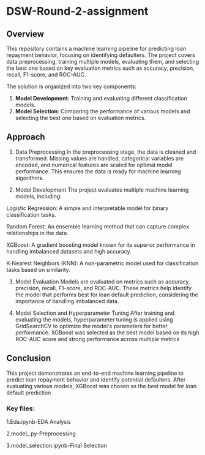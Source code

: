 # DSW-Round-2-assignment
## **Overview**
This repository contains a machine learning pipeline for predicting loan repayment behavior, focusing on identifying defaulters. The project covers data preprocessing, training multiple models, evaluating them, and selecting the best one based on key evaluation metrics such as accuracy, precision, recall, F1-score, and ROC-AUC.

The solution is organized into two key components:
1. **Model Development**: Training and evaluating different classification models.
2. **Model Selection**: Comparing the performance of various models and selecting the best one based on evaluation metrics.

## **Approach**
1. Data Preprocessing
In the preprocessing stage, the data is cleaned and transformed. Missing values are handled, categorical variables are encoded, and numerical features are scaled for optimal model performance. This ensures the data is ready for machine learning algorithms.

2. Model Development
The project evaluates multiple machine learning models, including:

Logistic Regression: A simple and interpretable model for binary classification tasks.

Random Forest: An ensemble learning method that can capture complex relationships in the data.

XGBoost: A gradient boosting model known for its superior performance in handling imbalanced datasets and high accuracy.

K-Nearest Neighbors (KNN): A non-parametric model used for classification tasks based on similarity.


3. Model Evaluation
Models are evaluated on metrics such as accuracy, precision, recall, F1-score, and ROC-AUC. These metrics help identify the model that performs best for loan default prediction, considering the importance of handling imbalanced data.

4. Model Selection and Hyperparameter Tuning
After training and evaluating the models, hyperparameter tuning is applied using GridSearchCV to optimize the model's parameters for better performance. XGBoost was selected as the best model based on its high ROC-AUC score and strong performance across multiple metrics


## **Conclusion**
This project demonstrates an end-to-end machine learning pipeline to predict loan repayment behavior and identify potential defaulters. After evaluating various models, XGBoost was chosen as the best model for loan default prediction

### **Key files:**
1.Eda.ipynb-EDA Analysis

2.model_.py-Preprocessing

3.model_selection.ipynb-Final Selection

